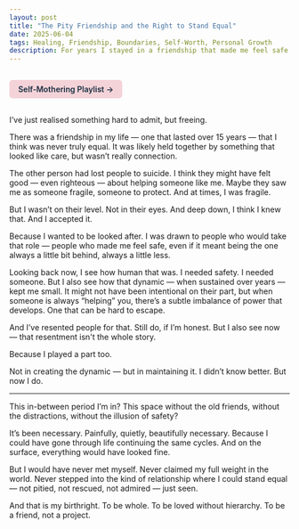 ```yaml
---
layout: post
title: "The Pity Friendship and the Right to Stand Equal"
date: 2025-06-04
tags: Healing, Friendship, Boundaries, Self-Worth, Personal Growth
description: For years I stayed in a friendship that made me feel safe but small. I see now that it was never equal — and that healing means stepping into the relationships where I can finally stand tall.
---
```


<a href="https://music.youtube.com/playlist?list=PLuO5E1rh5RqIzePJeOjdXo62gwnYJ748_&si=NvtF0mzI9Sx2IoPu&shuffle=1" 
   target="_blank" 
   class="back-button"
   style="display:inline-block; margin: 1rem auto; background-color: #F4D3D8; color: #1A2D41; padding: 0.5rem 1rem; border-radius: 6px; font-weight: 600; text-decoration: none;">
  Self‑Mothering Playlist →
</a>

I’ve just realised something hard to admit, but freeing.

There was a friendship in my life — one that lasted over 15 years — that I think was never truly equal. It was likely held together by something that looked like care, but wasn’t really connection.

The other person had lost people to suicide. I think they might have felt good — even righteous — about helping someone like me. Maybe they saw me as someone fragile, someone to protect. And at times, I was fragile.

But I wasn’t on their level. Not in their eyes. And deep down, I think I knew that.
And I accepted it.

Because I wanted to be looked after. I was drawn to people who would take that role — people who made me feel safe, even if it meant being the one always a little bit behind, always a little less.

Looking back now, I see how human that was. I needed safety. I needed someone. But I also see how that dynamic — when sustained over years — kept me small. It might not have been intentional on their part, but when someone is always “helping” you, there’s a subtle imbalance of power that develops. One that can be hard to escape.

And I’ve resented people for that.
Still do, if I’m honest.
But I also see now — that resentment isn't the whole story.

Because I played a part too.

Not in creating the dynamic — but in maintaining it.
I didn’t know better. But now I do.


---

This in-between period I’m in?
This space without the old friends, without the distractions, without the illusion of safety?

It’s been necessary. Painfully, quietly, beautifully necessary.
Because I could have gone through life continuing the same cycles. And on the surface, everything would have looked fine.

But I would have never met myself.
Never claimed my full weight in the world.
Never stepped into the kind of relationship where I could stand equal — not pitied, not rescued, not admired — just seen.

And that is my birthright.
To be whole.
To be loved without hierarchy.
To be a friend, not a project.
